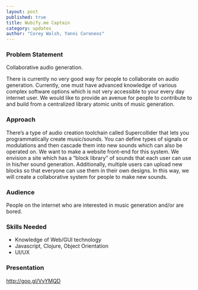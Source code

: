 ```yaml
---
layout: post
published: true
title: Wubify.me Captain
category: updates
author: "Corey Walsh, Yanni Coroneos"
---
```


### Problem Statement

Collaborative audio generation.

There is currently no very good way for people to collaborate on audio generation. Currently, one must have advanced knowledge of various complex software options which is not very accessible to your every day internet user. We would like to provide an avenue for people to contribute to and build from a centralized library atomic units of music generation.

### Approach

There’s a type of audio creation toolchain called Supercollider that lets you programmatically create music/sounds. You can define types of signals or modulations and then cascade them into new sounds which can also be operated on. We want to make a website front-end for this system. We envision a site which has a “block library” of sounds that each user can use in his/her sound generation. Additionally, multiple users can upload new blocks so that everyone can use them in their own designs. In this way, we will create a collaborative system for people to make new sounds.

### Audience

People on the internet who are interested in music generation and/or are bored.

### Skills Needed

- Knowledge of Web/GUI technology
- Javascript, Clojure, Object Orientation
- UI/UX

### Presentation
http://goo.gl/VyYMQD